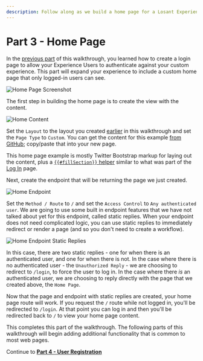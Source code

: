 ```yaml
---
description: Follow along as we build a home page for a Losant Experience.
---
```


# Part 3 - Home Page

In the [previous part](/experiences/walkthrough/views/page-layout/) of this walkthrough, you learned how to create a login page to allow your Experience Users to authenticate against your custom experience. This part will expand your experience to include a custom home page that only logged-in users can see.

![Home Page Screenshot](/images/experiences/walkthrough/views/home-page/screenshot.png "Home Page Screenshot")

The first step in building the home page is to create the view with the content.

![Home Content](/images/experiences/walkthrough/views/home-page/home-content.png "Home Content")

Set the `Layout` to the layout you created [earlier](/experiences/walkthrough/views/page-layout/) in this walkthrough and set the `Page Type` to `Custom`. You can get the content for this example <a href="https://github.com/Losant/experience-views-walkthrough/blob/master/home-page/home.hbs" target="_blank">from GitHub</a>; copy/paste that into your new page.

This home page example is mostly Twitter Bootstrap markup for laying out the content, plus a [`{{#fillSection}}` helper](/experiences/views/#fillsection-helpers) similar to what was part of the [Log In](/experiences/walkthrough/views/log-in-page/) page.

Next, create the endpoint that will be returning the page we just created.

![Home Endpoint](/images/experiences/walkthrough/views/home-page/home-endpoint.png "Home Endpoint")

Set the `Method / Route` to `/` and set the `Access Control` to `Any authenticated user`. We are going to use some built in endpoint features that we have not talked about yet for this endpoint, called static replies. When your endpoint does not need complicated logic, you can use static replies to immediately redirect or render a page (and so you don't need to create a workflow).

![Home Endpoint Static Replies](/images/experiences/walkthrough/views/home-page/home-endpoint-static.png "Home Endpoint Static Replies")

In this case, there are two static replies - one for when there is an authenticated user, and one for when there is not. In the case where there is no authenticated user - the `Unauthorized Reply` - we are choosing to redirect to `/login`, to force the user to log in. In the case where there *is* an authenticated user, we are choosing to reply directly with the page that we created above, the `Home Page`.

Now that the page and endpoint with static replies are created, your home page route will work. If you request the `/` route while not logged in, you'll be redirected to `/login`. At that point you can log in and then you'll be redirected back to `/` to view your home page content.

This completes this part of the walkthrough. The following parts of this walkthrough will begin adding additional functionality that is common to most web pages.

Continue to **[Part 4 - User Registration](/experiences/walkthrough/views/user-registration/)**
